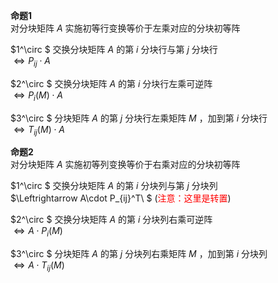 **命题1**  
对分块矩阵 $A$ 实施初等行变换等价于左乘对应的分块初等阵  
  
 $1^\circ $ 交换分块矩阵 $A$ 的第 $i$ 分块行与第 $j$ 分块行  
 $\Leftrightarrow P_{ij}\cdot A$  
  
 $2^\circ $ 交换分块矩阵 $A$ 的第 $i$ 分块行左乘可逆阵  
 $\Leftrightarrow P_{i}(M)\cdot A$  
  
 $3^\circ $ 分块矩阵 $A$ 的第 $j$ 分块行左乘矩阵 $M$ ，加到第 $i$ 分块行  
 $\Leftrightarrow T_{ij}(M)\cdot A$  
  
**命题2**  
对分块矩阵 $A$ 实施初等列变换等价于右乘对应的分块初等阵  
  
 $1^\circ $ 交换分块矩阵 $A$ 的第 $i$ 分块列与第 $j$ 分块列  
 $\Leftrightarrow A\cdot P_{ij}^T\ $ (<font color=red>注意：这里是转置</font>)  
  
 $2^\circ $ 交换分块矩阵 $A$ 的第 $i$ 分块列右乘可逆阵  
 $\Leftrightarrow A\cdot P_{i}(M)$  
  
 $3^\circ $ 分块矩阵 $A$ 的第 $j$ 分块列右乘矩阵 $M$ ，加到第 $i$ 分块列  
 $\Leftrightarrow A\cdot T_{ij}(M)$  
  
